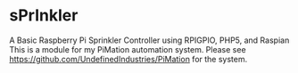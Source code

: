 # sPrInkler
A Basic Raspberry Pi Sprinkler Controller using RPIGPIO, PHP5, and Raspian
This is a module for my PiMation automation system.  Please see
https://github.com/UndefinedIndustries/PiMation for the system.
